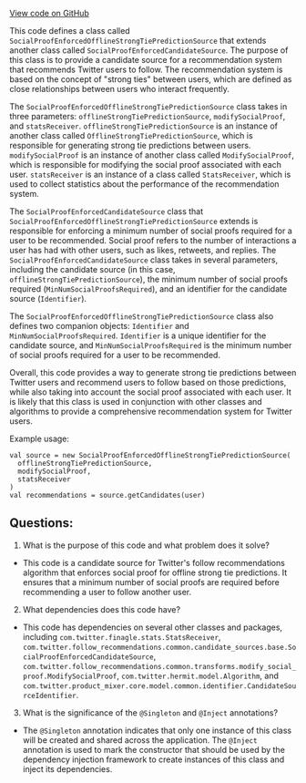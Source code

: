 [View code on GitHub](https://github.com/misbahsy/the-algorithm/follow-recommendations-service/common/src/main/scala/com/twitter/follow_recommendations/common/candidate_sources/stp/SocialProofEnforcedOfflineStrongTiePredictionSource.scala)

This code defines a class called `SocialProofEnforcedOfflineStrongTiePredictionSource` that extends another class called `SocialProofEnforcedCandidateSource`. The purpose of this class is to provide a candidate source for a recommendation system that recommends Twitter users to follow. The recommendation system is based on the concept of "strong ties" between users, which are defined as close relationships between users who interact frequently. 

The `SocialProofEnforcedOfflineStrongTiePredictionSource` class takes in three parameters: `offlineStrongTiePredictionSource`, `modifySocialProof`, and `statsReceiver`. `offlineStrongTiePredictionSource` is an instance of another class called `OfflineStrongTiePredictionSource`, which is responsible for generating strong tie predictions between users. `modifySocialProof` is an instance of another class called `ModifySocialProof`, which is responsible for modifying the social proof associated with each user. `statsReceiver` is an instance of a class called `StatsReceiver`, which is used to collect statistics about the performance of the recommendation system.

The `SocialProofEnforcedCandidateSource` class that `SocialProofEnforcedOfflineStrongTiePredictionSource` extends is responsible for enforcing a minimum number of social proofs required for a user to be recommended. Social proof refers to the number of interactions a user has had with other users, such as likes, retweets, and replies. The `SocialProofEnforcedCandidateSource` class takes in several parameters, including the candidate source (in this case, `offlineStrongTiePredictionSource`), the minimum number of social proofs required (`MinNumSocialProofsRequired`), and an identifier for the candidate source (`Identifier`).

The `SocialProofEnforcedOfflineStrongTiePredictionSource` class also defines two companion objects: `Identifier` and `MinNumSocialProofsRequired`. `Identifier` is a unique identifier for the candidate source, and `MinNumSocialProofsRequired` is the minimum number of social proofs required for a user to be recommended.

Overall, this code provides a way to generate strong tie predictions between Twitter users and recommend users to follow based on those predictions, while also taking into account the social proof associated with each user. It is likely that this class is used in conjunction with other classes and algorithms to provide a comprehensive recommendation system for Twitter users. 

Example usage:

```
val source = new SocialProofEnforcedOfflineStrongTiePredictionSource(
  offlineStrongTiePredictionSource,
  modifySocialProof,
  statsReceiver
)
val recommendations = source.getCandidates(user)
```
## Questions: 
 1. What is the purpose of this code and what problem does it solve?
- This code is a candidate source for Twitter's follow recommendations algorithm that enforces social proof for offline strong tie predictions. It ensures that a minimum number of social proofs are required before recommending a user to follow another user.

2. What dependencies does this code have?
- This code has dependencies on several other classes and packages, including `com.twitter.finagle.stats.StatsReceiver`, `com.twitter.follow_recommendations.common.candidate_sources.base.SocialProofEnforcedCandidateSource`, `com.twitter.follow_recommendations.common.transforms.modify_social_proof.ModifySocialProof`, `com.twitter.hermit.model.Algorithm`, and `com.twitter.product_mixer.core.model.common.identifier.CandidateSourceIdentifier`.

3. What is the significance of the `@Singleton` and `@Inject` annotations?
- The `@Singleton` annotation indicates that only one instance of this class will be created and shared across the application. The `@Inject` annotation is used to mark the constructor that should be used by the dependency injection framework to create instances of this class and inject its dependencies.